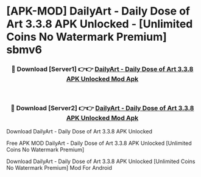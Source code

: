 # [APK-MOD] DailyArt - Daily Dose of Art 3.3.8 APK Unlocked - [Unlimited Coins No Watermark Premium] sbmv6



<div align="center">
<h3>🔴 Download [Server1] 👉👉 <a href="https://momento.my/?title=DailyArt_-_Daily_Dose_of_Art_3.3.8_APK_Unlocked">DailyArt - Daily Dose of Art 3.3.8 APK Unlocked Mod Apk</a></h3><br>

<h3>🔴 Download [Server2] 👉👉 <a href="https://momento.my/?title=DailyArt_-_Daily_Dose_of_Art_3.3.8_APK_Unlocked">DailyArt - Daily Dose of Art 3.3.8 APK Unlocked Mod Apk</a></h3>
</div>



Download DailyArt - Daily Dose of Art 3.3.8 APK Unlocked 

Free APK MOD DailyArt - Daily Dose of Art 3.3.8 APK Unlocked [Unlimited Coins No Watermark Premium]

Download DailyArt - Daily Dose of Art 3.3.8 APK Unlocked [Unlimited Coins No Watermark Premium] Mod For Android
